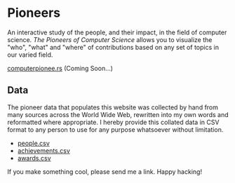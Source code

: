 # Pioneers

An interactive study of the people, and their impact, in the field of computer science. *The Pioneers of Computer Science* allows you to visualize the "who", "what" and "where" of contributions based on any set of topics in our varied field.

[computerpionee.rs](https://computerpionee.rs/) (Coming Soon...)

## Data

The pioneer data that populates this website was collected by hand from many sources across the World Wide Web, rewritten into my own words and reformatted where appropriate. I hereby provide this collated data in CSV format to any person to use for any purpose whatsoever without limitation.

* [people.csv](/data/csv/people.csv)
* [achievements.csv](/data/csv/achievements.csv)
* [awards.csv](/data/csv/awards.csv)

If you make something cool, please send me a link. Happy hacking!

